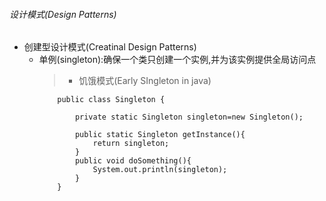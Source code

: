 ###### 设计模式(Design Patterns)
* 创建型设计模式(Creatinal Design Patterns)
  + 单例(singleton):确保一个类只创建一个实例,并为该实例提供全局访问点
    >- 饥饿模式(Early SIngleton in java)
    ```
        public class Singleton {
        
            private static Singleton singleton=new Singleton();
        
            public static Singleton getInstance(){
                return singleton;
            }
            public void doSomething(){
                System.out.println(singleton);
            }
        }
    ```
    

